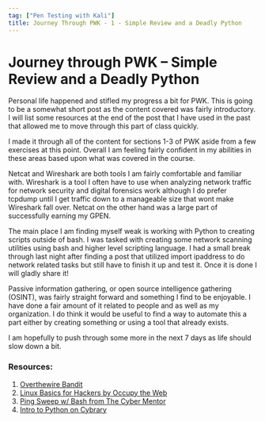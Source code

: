 ```yaml
---
tag: ["Pen Testing with Kali"]
title: Journey Through PWK - 1 - Simple Review and a Deadly Python
---
```

# Journey through PWK – Simple Review and a Deadly Python

Personal life happened and stifled my progress a bit for PWK. This is going to
be a somewhat short post as the content covered was fairly introductory. I will
list some resources at the end of the post that I have used in the past that
allowed me to move through this part of class quickly.

I made it through all of the content for sections 1-3 of PWK aside from a few
exercises at this point. Overall I am feeling fairly confident in my abilities
in these areas based upon what was covered in the course.

Netcat and Wireshark are both tools I am fairly comfortable and familiar with.
Wireshark is a tool I often have to use when analyzing network traffic for
network security and digital forensics work although I do prefer tcpdump until
I get traffic down to a manageable size that wont make Wireshark fall over.
Netcat on the other hand was a large part of successfully earning my GPEN.   

The main place I am finding myself weak is working with Python to creating
scripts outside of bash. I was tasked with creating some network scanning
utilities using bash and higher level scripting language. I had a small break
through last night after finding a post that utilized import ipaddress to do
network related tasks but still have to finish it up and test it. Once it is
done I will gladly share it!

Passive information gathering, or open source intelligence gathering (OSINT),
was fairly straight forward and something I find to be enjoyable. I have done a
fair amount of it related to people and as well as my organization. I do think
it would be useful to find a way to automate this a part either by creating
something or using a tool that already exists.

I am hopefully to push through some more in the next 7 days as life should
slow down a bit.

### Resources:
1. [Overthewire Bandit](https://overthewire.org/wargames/bandit/)
2. [Linux Basics for Hackers by Occupy the Web](https://www.amazon.com/Linux-Basics-Hackers-Networking-Scripting/dp/1593278551)
3. [Ping Sweep w/ Bash from The Cyber Mentor](https://www.youtube.com/watch?v=GENx_pXo7Co)
4. [Intro to Python on Cybrary](https://www.cybrary.it/course/python/)
